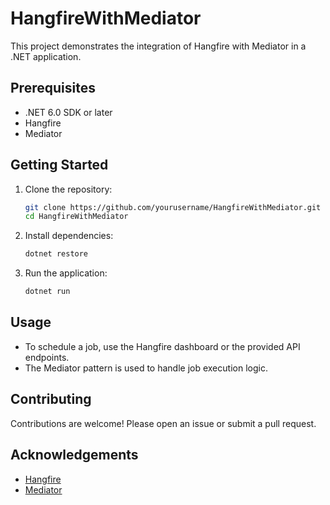 # HangfireWithMediator

This project demonstrates the integration of Hangfire with Mediator in a .NET application.

## Prerequisites

- .NET 6.0 SDK or later
- Hangfire
- Mediator

## Getting Started

1. Clone the repository:
    ```sh
    git clone https://github.com/yourusername/HangfireWithMediator.git
    cd HangfireWithMediator
    ```

2. Install dependencies:
    ```sh
    dotnet restore
    ```

3. Run the application:
    ```sh
    dotnet run
    ```

## Usage

- To schedule a job, use the Hangfire dashboard or the provided API endpoints.
- The Mediator pattern is used to handle job execution logic.

## Contributing

Contributions are welcome! Please open an issue or submit a pull request.

## Acknowledgements

- [Hangfire](https://www.hangfire.io/)
- [Mediator](https://github.com/jbogard/MediatR)
